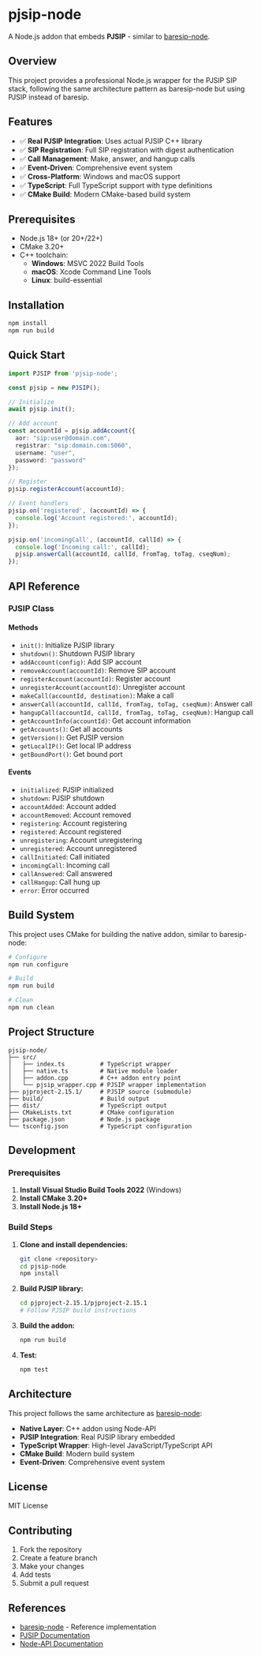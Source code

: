 # pjsip-node

A Node.js addon that embeds **PJSIP** - similar to [baresip-node](https://github.com/Siperb/baresip-node).

## Overview

This project provides a professional Node.js wrapper for the PJSIP SIP stack, following the same architecture pattern as baresip-node but using PJSIP instead of baresip.

## Features

- ✅ **Real PJSIP Integration**: Uses actual PJSIP C++ library
- ✅ **SIP Registration**: Full SIP registration with digest authentication
- ✅ **Call Management**: Make, answer, and hangup calls
- ✅ **Event-Driven**: Comprehensive event system
- ✅ **Cross-Platform**: Windows and macOS support
- ✅ **TypeScript**: Full TypeScript support with type definitions
- ✅ **CMake Build**: Modern CMake-based build system

## Prerequisites

- Node.js 18+ (or 20+/22+)
- CMake 3.20+
- C++ toolchain:
  - **Windows**: MSVC 2022 Build Tools
  - **macOS**: Xcode Command Line Tools
  - **Linux**: build-essential

## Installation

```bash
npm install
npm run build
```

## Quick Start

```typescript
import PJSIP from 'pjsip-node';

const pjsip = new PJSIP();

// Initialize
await pjsip.init();

// Add account
const accountId = pjsip.addAccount({
  aor: "sip:user@domain.com",
  registrar: "sip:domain.com:5060",
  username: "user",
  password: "password"
});

// Register
pjsip.registerAccount(accountId);

// Event handlers
pjsip.on('registered', (accountId) => {
  console.log('Account registered:', accountId);
});

pjsip.on('incomingCall', (accountId, callId) => {
  console.log('Incoming call:', callId);
  pjsip.answerCall(accountId, callId, fromTag, toTag, cseqNum);
});
```

## API Reference

### PJSIP Class

#### Methods

- `init()`: Initialize PJSIP library
- `shutdown()`: Shutdown PJSIP library
- `addAccount(config)`: Add SIP account
- `removeAccount(accountId)`: Remove SIP account
- `registerAccount(accountId)`: Register account
- `unregisterAccount(accountId)`: Unregister account
- `makeCall(accountId, destination)`: Make a call
- `answerCall(accountId, callId, fromTag, toTag, cseqNum)`: Answer call
- `hangupCall(accountId, callId, fromTag, toTag, cseqNum)`: Hangup call
- `getAccountInfo(accountId)`: Get account information
- `getAccounts()`: Get all accounts
- `getVersion()`: Get PJSIP version
- `getLocalIP()`: Get local IP address
- `getBoundPort()`: Get bound port

#### Events

- `initialized`: PJSIP initialized
- `shutdown`: PJSIP shutdown
- `accountAdded`: Account added
- `accountRemoved`: Account removed
- `registering`: Account registering
- `registered`: Account registered
- `unregistering`: Account unregistering
- `unregistered`: Account unregistered
- `callInitiated`: Call initiated
- `incomingCall`: Incoming call
- `callAnswered`: Call answered
- `callHangup`: Call hung up
- `error`: Error occurred

## Build System

This project uses CMake for building the native addon, similar to baresip-node:

```bash
# Configure
npm run configure

# Build
npm run build

# Clean
npm run clean
```

## Project Structure

```
pjsip-node/
├── src/
│   ├── index.ts          # TypeScript wrapper
│   ├── native.ts         # Native module loader
│   ├── addon.cpp         # C++ addon entry point
│   └── pjsip_wrapper.cpp # PJSIP wrapper implementation
├── pjproject-2.15.1/     # PJSIP source (submodule)
├── build/                # Build output
├── dist/                 # TypeScript output
├── CMakeLists.txt        # CMake configuration
├── package.json          # Node.js package
└── tsconfig.json         # TypeScript configuration
```

## Development

### Prerequisites

1. **Install Visual Studio Build Tools 2022** (Windows)
2. **Install CMake 3.20+**
3. **Install Node.js 18+**

### Build Steps

1. **Clone and install dependencies:**
   ```bash
   git clone <repository>
   cd pjsip-node
   npm install
   ```

2. **Build PJSIP library:**
   ```bash
   cd pjproject-2.15.1/pjproject-2.15.1
   # Follow PJSIP build instructions
   ```

3. **Build the addon:**
   ```bash
   npm run build
   ```

4. **Test:**
   ```bash
   npm test
   ```

## Architecture

This project follows the same architecture as [baresip-node](https://github.com/Siperb/baresip-node):

- **Native Layer**: C++ addon using Node-API
- **PJSIP Integration**: Real PJSIP library embedded
- **TypeScript Wrapper**: High-level JavaScript/TypeScript API
- **CMake Build**: Modern build system
- **Event-Driven**: Comprehensive event system

## License

MIT License

## Contributing

1. Fork the repository
2. Create a feature branch
3. Make your changes
4. Add tests
5. Submit a pull request

## References

- [baresip-node](https://github.com/Siperb/baresip-node) - Reference implementation
- [PJSIP Documentation](https://www.pjsip.org/)
- [Node-API Documentation](https://nodejs.org/api/n-api.html)